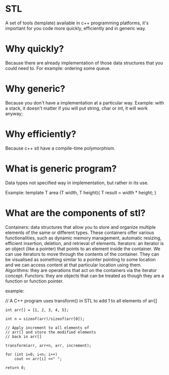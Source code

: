 # STL
A set of tools (template) available in c++ programming platforms, it's important for you code more quickly, efficiently and in generic way.

# Why quickly?
Because there are already implementation of those data structures that you could need to. For example: ordering some queue.

# Why generic?
Because you don't have a implementation at a particular way.
Example: with a stack, it doesn't matter if you will put string, char or int, it will work anyway;

# Why efficiently?
Because c++ stl have a compile-time polymorphism.

# What is generic program?
Data types not specified way in implementation, but rather in its use.

Example:
template <typename T>
T area (T width, T height){
    T result =   width * height;
}

# What are the components of stl?
Containers: data structures that allow you to store and organize multiple elements of the same or different types. These containers offer various functionalities, such as dynamic memory management, automatic resizing, efficient insertion, deletion, and retrieval of elements. 
Iterators: an iterator is an object (like a pointer) that points to an element inside the container. We can use iterators to move through the contents of the container. They can be visualised as something similar to a pointer pointing to some location and we can access content at that particular location using them.
Algorithms: they are operations that act on the containers via the iterator concept. 
Functors: they are objects that can be treated as though they are a function or function pointer.

example: 

// A C++ program uses transform() in STL to add 1 to all elements of arr[]

    int arr[] = {1, 2, 3, 4, 5};
    
    int n = sizeof(arr)/sizeof(arr[0]);
    
    // Apply increment to all elements of
    // arr[] and store the modified elements
    // back in arr[]
    
    transform(arr, arr+n, arr, increment);
  
    for (int i=0; i<n; i++)
        cout << arr[i] <<" ";
  
    return 0;

